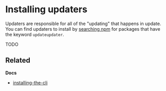 # Installing updaters

Updaters are responsible for all of the "updating" that happens in update. You can find updaters to install by [searching npm](https://www.npmjs.com/browse/keyword/updateupdater) for packages that have the keyword `updateupdater`.

TODO

## Related

**Docs**

* [installing-the-cli](installing-the-cli.md)

